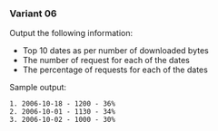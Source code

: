 ### Variant 06
Output the following information:

* Top 10 dates as per number of downloaded bytes
* The number of request for each of the dates
* The percentage of requests for each of the dates

Sample output:

```
1. 2006-10-18 - 1200 - 36%   
2. 2006-10-01 - 1130 - 34%
3. 2006-10-02 - 1000 - 30%
```
